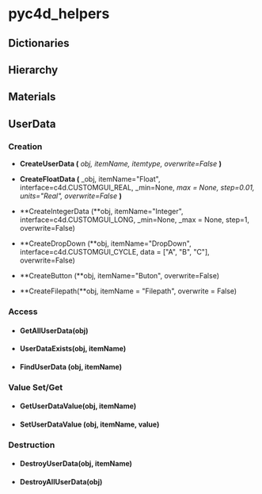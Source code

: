 
# pyc4d_helpers

## Dictionaries

## Hierarchy

## Materials

## UserData
### Creation
* **CreateUserData (** _obj, itemName, itemtype, overwrite=False_ **)**


* **CreateFloatData (** _obj, itemName="Float", interface=c4d.CUSTOMGUI_REAL, _min=None, _max = None, step=0.01,  units="Real", overwrite=False_ **)**


* **CreateIntegerData (**obj, itemName="Integer", interface=c4d.CUSTOMGUI_LONG, _min=None, _max = None, step=1, overwrite=False)
* **CreateDropDown (**obj, itemName="DropDown", interface=c4d.CUSTOMGUI_CYCLE, data = ["A", "B", "C"], overwrite=False)
* **CreateButton (**obj, itemName="Buton", overwrite=False)
* **CreateFilepath(**obj, itemName = "Filepath", overwrite = False)
### Access
* #### GetAllUserData(obj)
* #### UserDataExists(obj, itemName)
* #### FindUserData (obj, itemName)
### Value Set/Get
* #### GetUserDataValue(obj, itemName)
* #### SetUserDataValue (obj, itemName, value)
### Destruction
* #### DestroyUserData(obj, itemName)
* #### DestroyAllUserData(obj)
